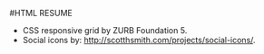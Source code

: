 #HTML RESUME 
- CSS responsive grid by ZURB Foundation 5.
- Social icons by: http://scotthsmith.com/projects/social-icons/.
